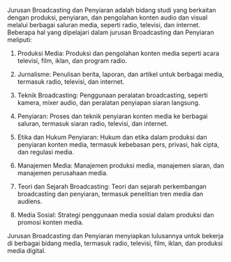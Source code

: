 

Jurusan Broadcasting dan Penyiaran adalah bidang studi yang berkaitan dengan produksi, penyiaran, dan pengolahan konten audio dan visual melalui berbagai saluran media, seperti radio, televisi, dan internet. Beberapa hal yang dipelajari dalam jurusan Broadcasting dan Penyiaran meliputi:

1. Produksi Media: Produksi dan pengolahan konten media seperti acara televisi, film, iklan, dan program radio.

2. Jurnalisme: Penulisan berita, laporan, dan artikel untuk berbagai media, termasuk radio, televisi, dan internet.

3. Teknik Broadcasting: Penggunaan peralatan broadcasting, seperti kamera, mixer audio, dan peralatan penyiapan siaran langsung.

4. Penyiaran: Proses dan teknik penyiaran konten media ke berbagai saluran, termasuk siaran radio, televisi, dan internet.

5. Etika dan Hukum Penyiaran: Hukum dan etika dalam produksi dan penyiaran konten media, termasuk kebebasan pers, privasi, hak cipta, dan regulasi media.

6. Manajemen Media: Manajemen produksi media, manajemen siaran, dan manajemen perusahaan media.

7. Teori dan Sejarah Broadcasting: Teori dan sejarah perkembangan broadcasting dan penyiaran, termasuk penelitian tren media dan audiens.

8. Media Sosial: Strategi penggunaan media sosial dalam produksi dan promosi konten media.

Jurusan Broadcasting dan Penyiaran menyiapkan lulusannya untuk bekerja di berbagai bidang media, termasuk radio, televisi, film, iklan, dan produksi media digital.
